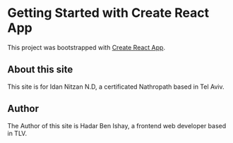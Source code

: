 # Getting Started with Create React App

This project was bootstrapped with [Create React App](https://github.com/facebook/create-react-app).

## About this site

This site is for Idan Nitzan N.D, a certificated Nathropath based in Tel Aviv.

## Author

The Author of this site is Hadar Ben Ishay, a frontend web developer based in TLV.
